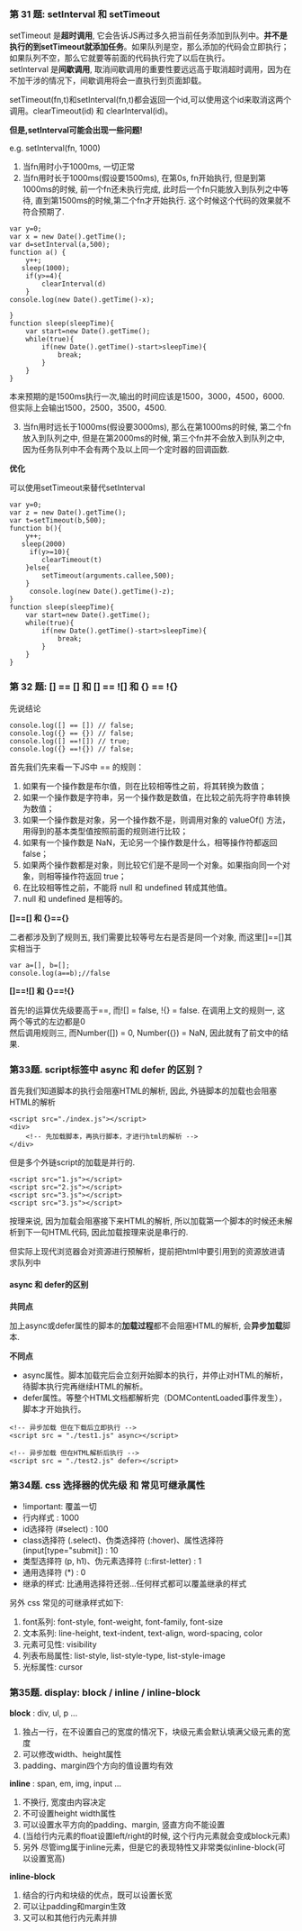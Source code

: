 ### 第 31 题: setInterval 和 setTimeout

setTimeout 是**超时调用**, 它会告诉JS再过多久把当前任务添加到队列中。**并不是执行的到setTimeout就添加任务**。如果队列是空，那么添加的代码会立即执行；如果队列不空，那么它就要等前面的代码执行完了以后在执行。<br/>
setInterval 是**间歇调用**, 取消间歇调用的重要性要远远高于取消超时调用，因为在不加干涉的情况下，间歇调用将会一直执行到页面卸载。<br/>

setTimeout(fn,t)和setInterval(fn,t)都会返回一个id,可以使用这个id来取消这两个调用。clearTimeout(id) 和 clearInterval(id)。<br/>


**但是,setInterval可能会出现一些问题!**

e.g. setInterval(fn, 1000)
1. 当fn用时小于1000ms, 一切正常
2. 当fn用时长于1000ms(假设要1500ms), 在第0s, fn开始执行, 但是到第1000ms的时候, 前一个fn还未执行完成, 此时后一个fn只能放入到队列之中等待, 直到第1500ms的时候,第二个fn才开始执行. 这个时候这个代码的效果就不符合预期了.
```
var y=0;
var x = new Date().getTime();
var d=setInterval(a,500);
function a() {
    y++;
   sleep(1000);
    if(y>=4){
        clearInterval(d)
    }
console.log(new Date().getTime()-x);

}
function sleep(sleepTime){
    var start=new Date().getTime();
    while(true){
        if(new Date().getTime()-start>sleepTime){
            break;    
        }
    }
}
```
   本来预期的是1500ms执行一次,输出的时间应该是1500，3000，4500，6000. 但实际上会输出1500，2500，3500，4500.
  
3. 当fn用时远长于1000ms(假设要3000ms), 那么在第1000ms的时候, 第二个fn放入到队列之中, 但是在第2000ms的时候, 第三个fn并不会放入到队列之中, 因为任务队列中不会有两个及以上同一个定时器的回调函数.


**优化**

可以使用setTimeout来替代setInterval
```
var y=0;
var z = new Date().getTime();
var t=setTimeout(b,500);
function b(){
    y++;
   sleep(2000)
     if(y>=10){
        clearTimeout(t)
    }else{
        setTimeout(arguments.callee,500);
    }
     console.log(new Date().getTime()-z);
}
function sleep(sleepTime){
    var start=new Date().getTime();
    while(true){
        if(new Date().getTime()-start>sleepTime){
            break;    
        }
    }
}
```



### 第 32 题: [] == [] 和 [] == ![] 和 {} == !{}

先说结论
```
console.log([] == []) // false;
console.log({} == {}) // false;
console.log([] ==![]) // true;
console.log({} ==!{}) // false;
```

首先我们先来看一下JS中 == 的规则：
1. 如果有一个操作数是布尔值，则在比较相等性之前，将其转换为数值；
2. 如果一个操作数是字符串，另一个操作数是数值，在比较之前先将字符串转换为数值；
3. 如果一个操作数是对象，另一个操作数不是，则调用对象的 valueOf() 方法，用得到的基本类型值按照前面的规则进行比较；
4. 如果有一个操作数是 NaN，无论另一个操作数是什么，相等操作符都返回 false；
5. 如果两个操作数都是对象，则比较它们是不是同一个对象。如果指向同一个对象，则相等操作符返回 true；
6. 在比较相等性之前，不能将 null 和 undefined 转成其他值。
7. null 和 undefined 是相等的。


**[]==[] 和 {}=={}**

二者都涉及到了规则五, 我们需要比较等号左右是否是同一个对象, 而这里[]==[]其实相当于
```
var a=[], b=[];
console.log(a==b);//false
```

**[]==![] 和 {}==!{}**

首先!的运算优先级要高于==, 而![] = false, !{} = false. 在调用上文的规则一, 这两个等式的左边都是0<br/>
然后调用规则三, 而Number([]) = 0, Number({}) = NaN, 因此就有了前文中的结果.


### 第33题. script标签中 async 和 defer 的区别？

首先我们知道<script></script>脚本的执行会阻塞HTML的解析, 因此, 外链脚本的加载也会阻塞HTML的解析
```
<script src="./index.js"></script>
<div>
    <!-- 先加载脚本，再执行脚本，才进行html的解析 -->
</div>
```
但是多个外链script的加载是并行的.
```
<script src="1.js"></script>
<script src="2.js"></script>
<script src="3.js"></script>
<script src="3.js"></script>
```
按理来说, 因为加载会阻塞接下来HTML的解析, 所以加载第一个脚本的时候还未解析到下一句HTML代码, 因此加载按理来说是串行的.

但实际上现代浏览器会对资源进行预解析，提前把html中要引用到的资源放进请求队列中

#### async 和 defer的区别

**共同点**

加上async或defer属性的脚本的**加载过程**都不会阻塞HTML的解析, 会**异步加载**脚本.

**不同点**

+ async属性。脚本加载完后会立刻开始脚本的执行，并停止对HTML的解析，待脚本执行完再继续HTML的解析。
+ defer属性。等整个HTML文档都解析完（DOMContentLoaded事件发生），脚本才开始执行。

```
<!-- 异步加载 但在下载后立即执行 -->
<script src = "./test1.js" async></script>

<!-- 异步加载 但在HTML解析后执行 -->
<script src = "./test2.js" defer></script>

```



### 第34题. css 选择器的优先级 和 常见可继承属性

+ !important: 覆盖一切
+ 行内样式<tagName style='...'></tagName> : 1000
+ id选择符 (#select) : 100
+ class选择符 (.select)、伪类选择符 (:hover)、属性选择符 (input[type="submit]) : 10
+ 类型选择符 (p, h1)、伪元素选择符 (::first-letter) : 1
+ 通用选择符 (*) : 0
+ 继承的样式: 比通用选择符还弱...任何样式都可以覆盖继承的样式

另外 css 常见的可继承样式如下:
1. font系列: font-style, font-weight, font-family, font-size
2. 文本系列: line-height, text-indent, text-align, word-spacing, color
3. 元素可见性: visibility
4. 列表布局属性: list-style, list-style-type, list-style-image
5. 光标属性: cursor



### 第35题. display: block / inline / inline-block

**block** : div, ul, p ...

1. 独占一行，在不设置自己的宽度的情况下，块级元素会默认填满父级元素的宽度
2. 可以修改width、height属性
3. padding、margin四个方向的值设置均有效

**inline** : span, em, img, input ...

1. 不换行, 宽度由内容决定
2. 不可设置height width属性
3. 可以设置水平方向的padding、margin, 竖直方向不能设置
4. (当给行内元素的float设置left/right的时候, 这个行内元素就会变成block元素)
5. 另外 尽管img属于inline元素，但是它的表现特性又非常类似inline-block(可以设置宽高)


**inline-block** 

1. 结合的行内和块级的优点，既可以设置长宽
2. 可以让padding和margin生效
3. 又可以和其他行内元素并排